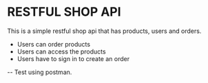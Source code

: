 # RESTFUL SHOP API

This is a simple restful shop api that has products, users and orders.

* Users can order products
* Users can access the products
* Users have to sign in to create an order


-- Test using postman.
